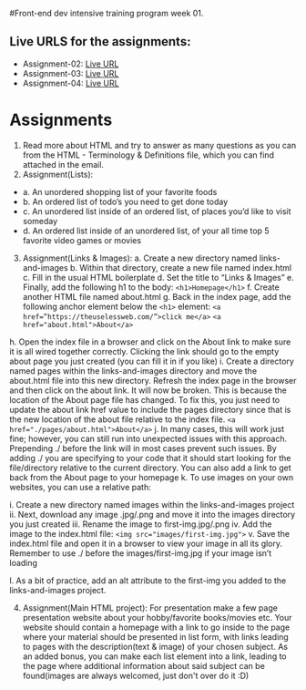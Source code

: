 #Front-end dev intensive training program week 01.

## Live URLS for the assignments:
- Assignment-02: [Live URL](https://btebe.github.io/fd-training/frontdev-w1/assignment-02/)
- Assignment-03: [Live URL](https://btebe.github.io/fd-training/frontdev-w1/assignment-03/links-and-images/)
- Assignment-04: [Live URL](https://btebe.github.io/fd-training/frontdev-w1/assignment-04/)

# Assignments

1. Read more about HTML and try to answer as many questions as you can from the
HTML - Terminology & Definitions file, which you can find attached in the email.
2. Assignment(Lists):
- a. An unordered shopping list of your favorite foods
- b. An ordered list of todo’s you need to get done today
- c. An unordered list inside of an ordered list, of places you’d like to visit someday
- d. An ordered list inside of an unordered list, of your all time top 5 favorite video
games or movies
3. Assignment(Links & Images):
a. Create a new directory named links-and-images
b. Within that directory, create a new file named index.html
c. Fill in the usual HTML boilerplate
d. Set the title to “Links & Images”
e. Finally, add the following h1 to the body: ``<h1>Homepage</h1>``
f. Create another HTML file named about.html
g. Back in the index page, add the following anchor element below the ``<h1>``
element: ``<a href=”https://theuselessweb.com/”>click me</a>``
``<a href="about.html">About</a>``

h. Open the index file in a browser and click on the About link to make sure it is all
wired together correctly. Clicking the link should go to the empty about page you
just created (you can fill it in if you like)
i. Create a directory named pages within the links-and-images directory and move
the about.html file into this new directory. Refresh the index page in the browser
and then click on the about link. It will now be broken. This is because the
location of the About page file has changed. To fix this, you just need to update
the about link href value to include the pages directory since that is the new
location of the about file relative to the index file. ``<a
href="./pages/about.html">About</a>``
j. In many cases, this will work just fine; however, you can still run into unexpected
issues with this approach. Prepending ./ before the link will in most cases
prevent such issues. By adding ./ you are specifying to your code that it should
start looking for the file/directory relative to the current directory. You can also
add a link to get back from the About page to your homepage
k. To use images on your own websites, you can use a relative path:

i. Create a new directory named images within the links-and-images
project
ii. Next, download any image .jpg/.png and move it into the images
directory you just created
iii. Rename the image to first-img.jpg/.png
iv. Add the image to the index.html file:
``<img src="images/first-img.jpg">``
v. Save the index.html file and open it in a browser to view your image in all
its glory. Remember to use ./ before the images/first-img.jpg if your
image isn’t loading

l. As a bit of practice, add an alt attribute to the first-img you added to the
links-and-images project.

4. Assignment(Main HTML project): For presentation make a few page presentation
website about your hobby/favorite books/movies etc. Your website should contain a
homepage with a link to go inside to the page where your material should be presented
in list form, with links leading to pages with the description(text & image) of your chosen
subject. As an added bonus, you can make each list element into a link, leading to the
page where additional information about said subject can be found(images are always
welcomed, just don't over do it :D)
